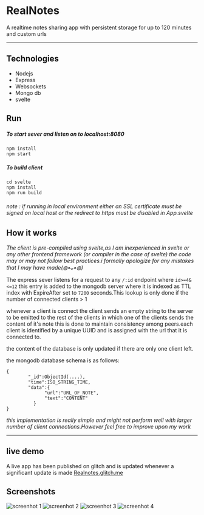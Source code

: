 # RealNotes

A realtime notes sharing app with persistent storage for up to 120 minutes and custom urls

---
## Technologies
- Nodejs
- Express
- Websockets
- Mongo db
- svelte 

## Run
##### To start sever and listen on to localhost:8080<br>
`npm install`<br>
`npm start`<br>
##### To build client<br>
`cd svelte`<br>
`npm install`<br>
`npm run build`<br>

###### *note : if running in local environment either an SSL certificate must be signed on local host or the redirect to https must be disabled in App.svelte*

## How it works

*The client is pre-compiled using svelte,as I am inexperienced in svelte or any other frontend framework (or compiler in the case of svelte) the code may or may not follow best practices.i formally apologize for any mistakes that I may have made(◍•ᴗ•◍)*

 The express sever listens for a request to any `/:id` endpoint where `id>=4&<=12` this entry is added to the mongodb server where it is indexed as TTL index with ExpireAfter set to `7200` seconds.This lookup is only done if the number of connected clients > 1

whenever a client is connect the client sends an empty string to the server to be emitted to the rest of the clients in which one of the clients sends the content of it's note this is done to maintain consistency among peers.each client is identified by a unique UUID and is assigned with the url that it is connected to.

the content of the database is only updated if there are only one client left.

the mongodb database schema is as follows:<br>

```
{
        "_id":ObjectId(....),
        "time":ISO_STRING_TIME,     
        "data":{
              "url":"URL_OF_NOTE",
              "text":"CONTENT"
          }
}
```
 *this implementation is really simple and might not perform well with larger number of client connections.However feel free to improve upon my work*

---
## live demo
 A live app has been published on glitch and is updated whenever a significant update is made [Realnotes.glitch.me](https://realnotes.glitch.me)
## Screenshots

![screenhot 1](https://raw.githubusercontent.com/darzhz/Realnotes/main/assets/0.png)
![screenhot 2](https://raw.githubusercontent.com/darzhz/Realnotes/main/assets/1.png)
![screenhot 3](https://raw.githubusercontent.com/darzhz/Realnotes/main/assets/2.png)
![screenhot 4](https://raw.githubusercontent.com/darzhz/Realnotes/main/assets/3.png)

